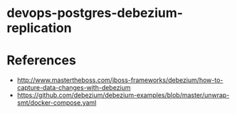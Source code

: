 # devops-postgres-debezium-replication

# References
- http://www.mastertheboss.com/jboss-frameworks/debezium/how-to-capture-data-changes-with-debezium
- https://github.com/debezium/debezium-examples/blob/master/unwrap-smt/docker-compose.yaml
